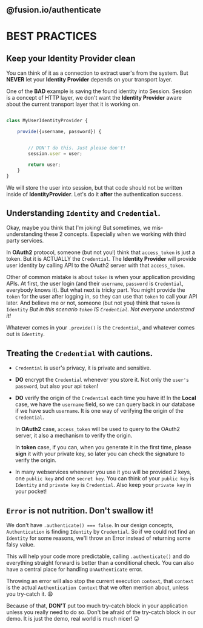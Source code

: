 @fusion.io/authenticate
-----------------------

# BEST PRACTICES

## Keep your **Identity Provider** clean
You can think of it as a connection to extract user's from the system. But
**NEVER** let your **Identity Provider** depends on your transport layer.

One of the **BAD** example is saving the found identity into Session.
Session is a concept of HTTP layer, we don't want the **Identity Provider** aware about
the current transport layer that it is working on.

```javascript

class MyUserIdentityProvider {

    provide({username, password}) {


        // DON'T do this. Just please don't!
        session.user = user;

        return user;
    }
}

```

We will store the user into session, but that code should not be written inside of **IdentityProvider**.
Let's do it **after** the authentication success.

## Understanding `Identity` and `Credential`.

Okay, maybe you think that I'm joking!
But sometimes, we mis-understanding these 2 concepts.
Especially when we working with third party services.

In **OAuth2** protocol, someone (but not you!) think that `access_token` is just a token.
But it is ACTUALLY the `Credential`.
The **Identity Provider** will provide user identity by calling API to the OAuth2 server with that `access_token`.

Other of common mistake is about `token` is when your application providing APIs.
At first, the user login (and their `username`, `password` is `Credential`, everybody knows it).
But what next is tricky part. You might provide the `token` for the user after logging in, so they can
use that `token` to call your API later. And believe me or not, someone (but not you) think that `token` is `Identity`
*But in this scenario `token` IS `Credential`. Not everyone understand it!*

Whatever comes in your `.provide()` is the `Credential`, and whatever comes out is `Identity`.

## Treating the `Credential` with cautions.

- `Credential` is user's privacy, it is private and sensitive.

- **DO** encrypt the `Credential` whenever you store it. Not only the `user's password`, but also your api `token`!

- **DO** verify the origin of the `Credential` each time you have it!
    In the **Local** case, we have the `username` field, so we can query back in our database if we have such `username`.
    It is one way of verifying the origin of the `Credential`.

    In **OAuth2** case, `access_token` will be used to query to the OAuth2 server, it also a mechanism to verify the origin.

    In **token** case, if you can, when you generate it in the first time, please **sign** it with your private key,
    so later you can check the signature to verify the origin.

- In many webservices whenever you use it you will be provided 2 keys, one `public key` and one `secret key`.
You can think of your `public key` is `Identity` and `private key` is `Credential`. Also keep your `private key` in your pocket!


## `Error` is not nutrition. Don't swallow it!

We don't have `.authenticate() === false`. In our design concepts, `Authentication` is finding `Identity` by `Credential`.
So if we could not find an `Identity` for some reasons, we'll throw an Error instead of returning some falsy value.

This will help your code more predictable, calling `.authenticate()` and do everything straight forward is better than
a conditional check. You can also have a central place for handling `UnAuthenticate` error.

Throwing an error will also stop the current execution `context`, that `context` is the actual `Authentication Context` that we
often mention about, unless you try-catch it.  😩

Because of that, **DON'T** put too much try-catch block in your application unless you really need to do so.
Don't be afraid of the try-catch block in our demo. It is just the demo, real world is much nicer!  😛
